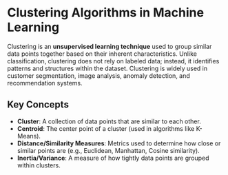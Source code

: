 # Clustering Algorithms in Machine Learning

Clustering is an **unsupervised learning technique** used to group similar data points together based on their inherent characteristics. Unlike classification, clustering does not rely on labeled data; instead, it identifies patterns and structures within the dataset. Clustering is widely used in customer segmentation, image analysis, anomaly detection, and recommendation systems.

## Key Concepts

- **Cluster**: A collection of data points that are similar to each other. 
- **Centroid**: The center point of a cluster (used in algorithms like K-Means).    
- **Distance/Similarity Measures**: Metrics used to determine how close or similar points are (e.g., Euclidean, Manhattan, Cosine similarity).     
- **Inertia/Variance**: A measure of how tightly data points are grouped within clusters.      
     



     


